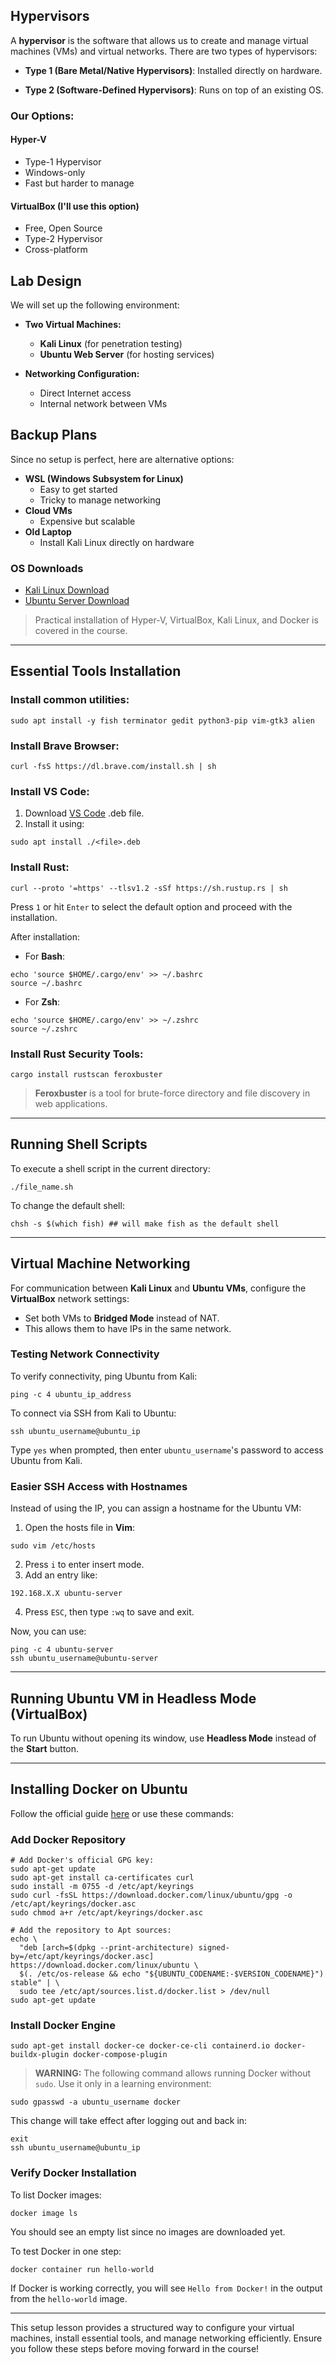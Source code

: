 ## Hypervisors

A **hypervisor** is the software that allows us to create and manage virtual machines (VMs) and virtual networks. There are two types of hypervisors:

- **Type 1 (Bare Metal/Native Hypervisors)**: Installed directly on hardware.
    
- **Type 2 (Software-Defined Hypervisors)**: Runs on top of an existing OS.
### Our Options:

#### Hyper-V
- Type-1 Hypervisor
- Windows-only
- Fast but harder to manage
#### VirtualBox (I'll use this option)
- Free, Open Source
- Type-2 Hypervisor
- Cross-platform
## Lab Design

We will set up the following environment:
- **Two Virtual Machines:**
    - **Kali Linux** (for penetration testing)     
    - **Ubuntu Web Server** (for hosting services)
        
- **Networking Configuration:**
    - Direct Internet access
    - Internal network between VMs
## Backup Plans

Since no setup is perfect, here are alternative options:
- **WSL (Windows Subsystem for Linux)**
    - Easy to get started    
    - Tricky to manage networking    
- **Cloud VMs**
    - Expensive but scalable  
- **Old Laptop**
    - Install Kali Linux directly on hardware

### OS Downloads
- [Kali Linux Download](https://www.kali.org/get-kali/#kali-platforms)
- [Ubuntu Server Download](https://ubuntu.com/download/server)    

> Practical installation of Hyper-V, VirtualBox, Kali Linux, and Docker is covered in the course.

---

## Essential Tools Installation

### Install common utilities:

```
sudo apt install -y fish terminator gedit python3-pip vim-gtk3 alien
```
### Install Brave Browser:

```
curl -fsS https://dl.brave.com/install.sh | sh
```
### Install VS Code:

1. Download [VS Code](https://go.microsoft.com/fwlink/?LinkID=760868) .deb file.
2. Install it using:
```
sudo apt install ./<file>.deb
```
### Install Rust:

```
curl --proto '=https' --tlsv1.2 -sSf https://sh.rustup.rs | sh
```

Press `1` or hit `Enter` to select the default option and proceed with the installation.

After installation:
- For **Bash**:
```
echo 'source $HOME/.cargo/env' >> ~/.bashrc
source ~/.bashrc
```
- For **Zsh**:
```
echo 'source $HOME/.cargo/env' >> ~/.zshrc
source ~/.zshrc
```
### Install Rust Security Tools:
```
cargo install rustscan feroxbuster
```

> **Feroxbuster** is a tool for brute-force directory and file discovery in web applications.

---
## Running Shell Scripts

To execute a shell script in the current directory:

```
./file_name.sh
```

To change the default shell:

```
chsh -s $(which fish) ## will make fish as the default shell
```

---

## Virtual Machine Networking

For communication between **Kali Linux** and **Ubuntu VMs**, configure the **VirtualBox** network settings:

- Set both VMs to **Bridged Mode** instead of NAT.
- This allows them to have IPs in the same network.

### Testing Network Connectivity

To verify connectivity, ping Ubuntu from Kali:

```
ping -c 4 ubuntu_ip_address
```

To connect via SSH from Kali to Ubuntu:

```
ssh ubuntu_username@ubuntu_ip
```

Type `yes` when prompted, then enter `ubuntu_username`'s password to access Ubuntu from Kali.

### Easier SSH Access with Hostnames

Instead of using the IP, you can assign a hostname for the Ubuntu VM:

1. Open the hosts file in **Vim**:

```
sudo vim /etc/hosts
```

2. Press `i` to enter insert mode.
3. Add an entry like:
```
192.168.X.X ubuntu-server
```

4. Press `ESC`, then type `:wq` to save and exit.

Now, you can use:
```
ping -c 4 ubuntu-server
ssh ubuntu_username@ubuntu-server
```

---
## Running Ubuntu VM in Headless Mode (VirtualBox)

To run Ubuntu without opening its window, use **Headless Mode** instead of the **Start** button.

---
## Installing Docker on Ubuntu

Follow the official guide [here](https://docs.docker.com/engine/install/ubuntu/#installation-methods) or use these commands:

### Add Docker Repository

```
# Add Docker's official GPG key:
sudo apt-get update
sudo apt-get install ca-certificates curl
sudo install -m 0755 -d /etc/apt/keyrings
sudo curl -fsSL https://download.docker.com/linux/ubuntu/gpg -o /etc/apt/keyrings/docker.asc
sudo chmod a+r /etc/apt/keyrings/docker.asc

# Add the repository to Apt sources:
echo \
  "deb [arch=$(dpkg --print-architecture) signed-by=/etc/apt/keyrings/docker.asc] https://download.docker.com/linux/ubuntu \
  $(. /etc/os-release && echo "${UBUNTU_CODENAME:-$VERSION_CODENAME}") stable" | \
  sudo tee /etc/apt/sources.list.d/docker.list > /dev/null
sudo apt-get update
```

### Install Docker Engine

```
sudo apt-get install docker-ce docker-ce-cli containerd.io docker-buildx-plugin docker-compose-plugin
```

> **WARNING:** The following command allows running Docker without `sudo`. Use it only in a learning environment:

```
sudo gpasswd -a ubuntu_username docker
```

This change will take effect after logging out and back in:

```
exit
ssh ubuntu_username@ubuntu_ip
```

### Verify Docker Installation

To list Docker images:

```
docker image ls
```

You should see an empty list since no images are downloaded yet.

To test Docker in one step:
```
docker container run hello-world
```

If Docker is working correctly, you will see `Hello from Docker!` in the output from the `hello-world` image.

---

This setup lesson provides a structured way to configure your virtual machines, install essential tools, and manage networking efficiently. Ensure you follow these steps before moving forward in the course!